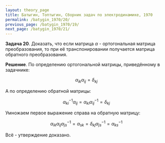 ```yaml
---
layout: theory_page
title: Батыгин, Топтыгин, Сборник задач по электродинамике, 1970
permalink: /batygin_1970/20/
previous_page: /batygin_1970/19/
next_page: /batygin_1970/21/
---
```


**Задача 20**. Доказать, что если матрица $\alpha$ - ортогональная матрица преобразования, то при её транспонировании получается матрица обратного преобразования.

**Решение**. По определению ортогональной матрицы, приведённому в задачнике:

$$
\alpha_{ik} \alpha_{ij} = \delta_{kj}
$$

А по определению обратной матрицы:

$$
\alpha_{ki}^{-1} \alpha_{ij} = \alpha_{ki} \alpha_{ij}^{-1} = \delta_{kj}
$$

Умножаем первое выражение справа на обратную матрицу:

$$
\alpha_{ik} \alpha_{ij} \alpha_{js}^{-1} = \alpha_{sk} = \delta_{kj} \alpha_{js}^{-1} = \alpha_{ks}^{-1}
$$

Всё - утверждение доказано.